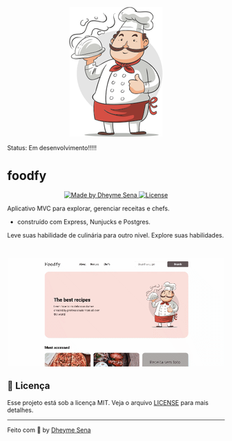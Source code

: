 <p align="center">
    <img src=".github/logo-chef.png">
</p>

Status: Em desenvolvimento!!!!!

# foodfy

<p align="center">

  <a href="https://www.linkedin.com/in/dheyme-sena/">
    <img alt="Made by Dheyme Sena" src="https://img.shields.io/badge/made%20by-DheymeSena-%23F8952D">
  </a>

  <a href="LICENSE" >
    <img alt="License" src="https://img.shields.io/badge/license-MIT-%23F8952D">
  </a>

</p>

Aplicativo MVC para explorar, gerenciar receitas e chefs.

- construído com Express, Nunjucks e Postgres.

Leve suas habilidade de culinária para outro nivel.
Explore suas habilidades.

<br />
<p align="center"><img src=".github/home.gif"></p>

## :memo: Licença

Esse projeto está sob a licença MIT. Veja o arquivo [LICENSE](/LICENSE) para mais detalhes.

---

Feito com :purple_heart: by [Dheyme Sena](https://www.linkedin.com/in/dheyme-sena/)

